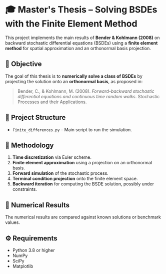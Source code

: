 # 🎓 Master's Thesis – Solving BSDEs with the Finite Element Method

This project implements the main results of **Bender & Kohlmann (2008)** on backward stochastic differential equations (BSDEs) using a **finite element method** for spatial approximation and an orthonormal basis projection.

## 📘 Objective

The goal of this thesis is to **numerically solve a class of BSDEs** by projecting the solution onto an **orthonormal basis**, as proposed in:

> Bender, C., & Kohlmann, M. (2008). *Forward-backward stochastic differential equations and continuous time random walks*. Stochastic Processes and their Applications.

## 📁 Project Structure

- `Finite_differences.py` – Main script to run the simulation.

## 🧠 Methodology

1. **Time discretization** via Euler scheme.
2. **Finite element approximation** using a projection on an orthonormal basis.
3. **Forward simulation** of the stochastic process.
4. **Terminal condition projection** onto the finite element space.
5. **Backward iteration** for computing the BSDE solution, possibly under constraints.

## 🧪 Numerical Results

The numerical results are compared against known solutions or benchmark values.

## ⚙️ Requirements

- Python 3.8 or higher
- NumPy
- SciPy
- Matplotlib

